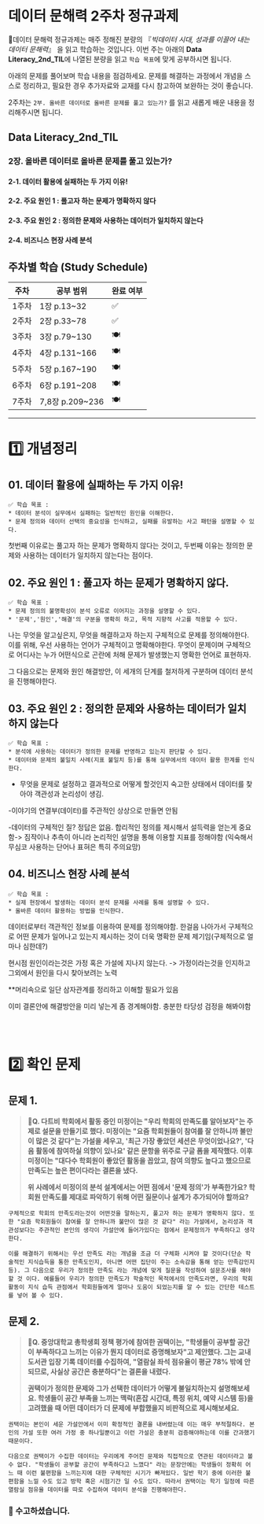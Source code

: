 # 데이터 문해력 2주차 정규과제

📌데이터 문해력 정규과제는 매주 정해진 분량의 『*빅데이터 시대, 성과를 이끌어 내는 데이터 문해력*』 을 읽고 학습하는 것입니다. 이번 주는 아래의 **Data Literacy_2nd_TIL**에 나열된 분량을 읽고 `학습 목표`에 맞게 공부하시면 됩니다.

아래의 문제를 풀어보며 학습 내용을 점검하세요. 문제를 해결하는 과정에서 개념을 스스로 정리하고, 필요한 경우 추가자료와 교재를 다시 참고하여 보완하는 것이 좋습니다.

2주차는 `2부. 올바른 데이터로 올바른 문제를 풀고 있는가?` 를 읽고 새롭게 배운 내용을 정리해주시면 됩니다.


## Data Literacy_2nd_TIL

### 2장. 올바른 데이터로 올바른 문제를 풀고 있는가?

#### 2-1. 데이터 활용에 실패하는 두 가지 이유!

#### 2-2. 주요 원인 1 : 풀고자 하는 문제가 명확하지 않다

#### 2-3. 주요 원인 2 : 정의한 문제와 사용하는 데이터가 일치하지 않는다

#### 2-4. 비즈니스 현장 사례 분석



## 주차별 학습 (Study Schedule)

| 주차  | 공부 범위       | 완료 여부 |
| ----- | --------------- | --------- |
| 1주차 | 1장 p.13~32     | ✅         |
| 2주차 | 2장 p.33~78     | ✅         |
| 3주차 | 3장 p.79~130    | 🍽️         |
| 4주차 | 4장 p.131~166   | 🍽️         |
| 5주차 | 5장 p.167~190   | 🍽️         |
| 6주차 | 6장 p.191~208   | 🍽️         |
| 7주차 | 7,8장 p.209~236 | 🍽️         |

<!-- 여기까진 그대로 둬 주세요-->



---

# 1️⃣ 개념정리

## 01. 데이터 활용에 실패하는 두 가지 이유!

```
✅ 학습 목표 :
* 데이터 분석이 실무에서 실패하는 일반적인 원인을 이해한다.
* 문제 정의와 데이터 선택의 중요성을 인식하고, 실패를 유발하는 사고 패턴을 설명할 수 있다. 
```

<!-- 새롭게 배운 내용을 자유롭게 정리해주세요.-->
첫번째 이유로는 풀고자 하는 문제가 명확하지 않다는 것이고, 두번째 이유는 정의한 문제와 사용하는 데이터가 일치하지 않는다는 점이다.



## 02. 주요 원인 1 : 풀고자 하는 문제가 명확하지 않다.

```
✅ 학습 목표 :
* 문제 정의의 불명확성이 분석 오류로 이어지는 과정을 설명할 수 있다.
* '문제','원인','해결'의 구분을 명확히 하고, 목적 지향적 사고를 적용할 수 있다. 
```

<!-- 새롭게 배운 내용을 자유롭게 정리해주세요.-->
나는 무엇을 알고싶은지, 무엇을 해결하고자 하는지 구체적으로 문제를 정의해야한다. 이를 위해, 우선 사용하는 언어가 구체적이고 명확해야한다. 무엇이 문제이며 구체적으로 어디사는 누가 어떤식으로 곤란에 처해 문제가 발생했는지 명확한 언어로 표현하자.

그 다음으로는 문제와 원인 해결방안, 이 세개의 단계를 철저하게 구분하며 데이터 분석을 진행해야한다.


## 03. 주요 원인 2 : 정의한 문제와 사용하는 데이터가 일치하지 않는다

```
✅ 학습 목표 :
* 분석에 사용하는 데이터가 정의한 문제를 반영하고 있는지 판단할 수 있다.
* 데이터와 문제의 불일치 사례(지표 불일치 등)를 통해 실무에서의 데이터 활용 한계를 인식한다. 
```

<!-- 새롭게 배운 내용을 자유롭게 정리해주세요.-->
- 무엇을 문제로 설정하고 결과적으로 어떻게 할것인지 숙고한 상태에서 데이터를 찾아야 객관성과 논리성이 생김.

-이야기의 연결부(데이터)를 주관적인 상상으로 만들면 안됨

-데이터의 구체적인 질? 정답은 없음. 합리적인 정의를 제시해서 설득력을 얻는게 중요함-> 짐작이나 추측이 아니라 논리적인 설명을 통해 이용할 지표를 정해야함 (익숙해서 무심코 사용하는 단어나 표혀은 특히 주의요망)



## 04. 비즈니스 현장 사례 분석

~~~
✅ 학습 목표 :
* 실제 현장에서 발생하는 데이터 분석 문제를 사례를 통해 설명할 수 있다.
* 올바른 데이터 활용하는 방법을 인식한다. 
~~~

<!-- 새롭게 배운 내용을 자유롭게 정리해주세요.-->

데이터로부터 객관적인 정보를 이용하여 문제를 정의해야함. 한걸음 나아가서 구체적으로 어떤 문제가 일어나고 있는지 제시하는 것이 더욱 명확한 문제 제기임(구체적으로 얼마나 심한데?)

현시점 원인이라는것은 가정 혹은 가설에 지나지 않는다. -> 가정이라는것을 인지하고 그외에서 원인을 다시 찾아보려는 노력

**머리속으로 일단 삼자관계를 정리하고 이해할 필요가 있음

이미 결론안에 해결방안을 미리 넣는게 좀 경계해야함. 충분한 타당성 검정을 해봐야함


<br>
<br>

# 2️⃣ 확인 문제

<!-- 다음 아래 두 문제는 정답이 없을 수도 있습니다. 책을 읽고, 문제를 확인한 다음에 본인의 주장을 자유롭게 글로 써주시면 될 것 같습니다. -->

## 문제 1.

> **🧚Q. 다트비 학회에서 활동 중인 미정이는 "우리 학회의 만족도를 알아보자"는 주제로 설문을 만들기로 했다. 미정이는 "요즘 학회원들이 참여를 잘 안하니까 불만이 많은 것 같다"는 가설을 세우고, '최근 가장 좋았던 세션은 무엇이었나요?', '다음 활동에 참여하실 의향이 있나요' 같은 문항을 위주로 구글 폼을 제작했다. 이후 미정이는 "대다수 학회원이 좋았던 활동을 꼽았고, 참여 의향도 높다고 했으므로 만족도는 높은 편이다라는 결론을 냈다.**
>
> **위 사례에서 미정이의 분석 설계에서는 어떤 점에서 '문제 정의'가 부족한가요? 학회원 만족도를 제대로 파악하기 위해 어떤 질문이나 설계가 추가되어야 할까요?**

<!-- 주요원인 1. 풀고자 하는 문제가 명확하지 않다 파트를 읽어보고 답을 작성해주세요 -->


<!--학습한 개념을 활용하여 자유롭게 설명해 보세요. 구체적인 예시를 들어 설명하면 더욱 좋습니다.-->

```
구체적으로 학회의 만족도라는것이 어떤것을 말하는지, 풀고자 하는 문제가 명확하지 않다. 또한 "요즘 학회원들이 참여를 잘 안하니까 불만이 많은 것 같다" 라는 가설에서, 논리성과 객관성보다는 주관적인 본인의 생각이 가설안에 들어가있다는 점에서 문제정의가 부족하다고 생각한다.

이를 해결하기 위해서는 우선 만족도 라는 개념을 조금 더 구체화 시켜야 할 것이다(단순 학술적인 지식습득을 통한 만족도인지, 아니면 어떤 집단이 주는 소속감을 통해 얻는 만족감인지 등). 그 다음으로 우리가 정의한 만족도 라는 개념에 맞게 질문을 작성하여 설문조사를 해야할 것 이다. 예를들어 우리가 정의한 만족도가 학술적인 목적에서의 만족도라면, 우리의 학회활동이 지식 습득 관점에서 학회원들에게 얼마나 도움이 되었는지를 알 수 있는 간단한 테스트를 넣어 볼 수 있다.

```



## 문제 2.

> 🧚**Q. 중앙대학교 총학생회 정책 평가에 참여한 권택이는, "학생들이 공부할 공간이 부족하다고 느끼는 이유가 뭔지 데이터로 증명해보자"고 제안했다. 그는 교내 도서관 입장 기록 데이터를 수집하여, "열람실 좌석 점유율이 평균 78% 밖에 안 되므로, 사실상 공간은 충분하다"는 결론을 내렸다.**
>
> **권택이가 정의한 문제와 그가 선택한 데이터가 어떻게 불일치하는지 설명해보세요. 학생들이 공간 부족을 느끼는 맥락(혼잡 시간대, 특정 위치, 예약 시스템 등)을 고려했을 때 어떤 데이터가 더 문제에 부합했을지 비판적으로 제시해보세요.**

<!-- 주요원인 2. 정의한 문제와 사용하는 데이터가 일치하지 않는다 파트를 읽어보고 답을 작성해주세요.-->

~~~
권택이는 본인이 세운 가설안에서 이미 확정적인 결론을 내버렸는데 이는 매우 부적절하다. 본인의 가설 또한 여러 가정 중 하나일뿐이고 이런 가설은 충분히 검증해야하는데 이를 간과했기 때문이다.

다음으로 권택이가 수집한 데이터는 우리에게 주어진 문제와 직접적으로 연관된 데이터라고 볼 수 없다. "학생들이 공부할 공간이 부족하다고 느꼈다" 라는 문장안에는 학생들이 정확히 어느 때 이런 불편함을 느끼는지에 대한 구체적인 시기가 빠져있다. 일반 학기 중에 이러한 불편함을 느낄 수도 있고 방학 혹은 시험기간 일 수도 있다. 따라서 권택이는 학기 일정에 따른 열람실 점유율 데이터를 따로 수집하여 데이터 분석을 진행해야한다. 
~~~



### 🎉 수고하셨습니다.